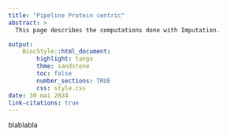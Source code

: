```yaml
---
title: "Pipeline Protein centric"
abstract: >
  This page describes the computations done with Imputation.

output:
    BiocStyle::html_document:
        highlight: tango
        thme: sandstone
        toc: false
        number_sections: TRUE
        css: style.css
date: 30 mai 2024
link-citations: true
---
```


blablabla


